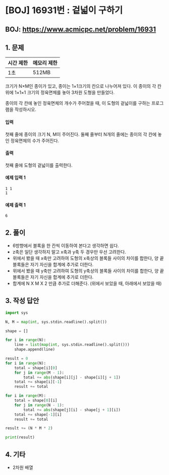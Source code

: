 #  [BOJ] 16931번 : 겉넓이 구하기

## BOJ: https://www.acmicpc.net/problem/16931

## 1. 문제

|시간 제한| 메모리 제한| 
|:----|:----|
|1초|512MB|

크기가 N×M인 종이가 있고, 종이는 1×1크기의 칸으로 나누어져 있다. 이 종이의 각 칸 위에 1×1×1 크기의 정육면체를 놓아 3차원 도형을 만들었다.

종이의 각 칸에 놓인 정육면체의 개수가 주어졌을 때, 이 도형의 겉넓이를 구하는 프로그램을 작성하시오.

#### 입력
첫째 줄에 종이의 크기 N, M이 주어진다. 둘째 줄부터 N개의 줄에는 종이의 각 칸에 놓인 정육면체의 수가 주어진다.
#### 출력
첫째 줄에 도형의 겉넓이를 출력한다.
#### 예제 입력 1
```
1 1
1
```
#### 예제 출력 1
```
6
```
## 2. 풀이
- 6방향에서 블록을 한 칸씩 이동하여 본다고 생각하면 쉽다.
- z축은 일단 생각하지 말고 x축과 y축 두 경우만 우선 고려한다.
- 위에서 봤을 때 x축만 고려하여 도형의 x축상의 블록들 사이의 차이를 합한다, 양 끝 블록들은 자기 자신을 합계에 추가로 더한다.
- 위에서 봤을 때 y축만 고려하여 도형의 y축상의 블록들 사이의 차이를 합한다, 양 끝 블록들은 자기 자신을 합계에 추가로 더한다.
- 합계에 N X M X 2 만큼 추가로 더해준다. (위에서 보았을 때, 아래에서 보았을 때)

## 3. 작성 답안
```python
import sys

N, M = map(int, sys.stdin.readline().split())

shape = []

for i in range(N):
	line = list(map(int, sys.stdin.readline().split()))
	shape.append(line)

result = 0
for i in range(N):
	total = shape[i][0]
	for j in range(M - 1):
		total += abs(shape[i][j] - shape[i][j + 1])
	total += shape[i][-1]
	result += total

for i in range(M):
	total = shape[0][i]
	for j in range(N - 1):
		total += abs(shape[j][i] - shape[j + 1][i])
	total += shape[-1][i]
	result += total

result += (N * M * 2)

print(result)
```
## 4. 기타
- 2차원 배열